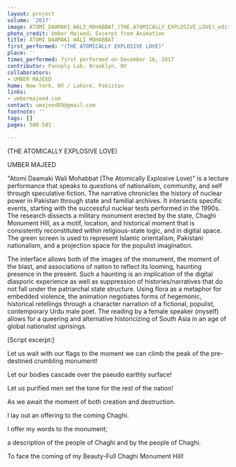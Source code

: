 ```yaml
---
layout: project
volume: '2017'
image: ATOMI_DAAMAKI_WALI_MOHABBAT_(THE_ATOMICALLY_EXPLOSIVE_LOVE)_edited.jpg
photo_credit: Umber Majeed; Excerpt from Animation
title: ATOMI DAAMAKI WALI MOHABBAT
first_performed: "(THE ATOMICALLY EXPLOSIVE LOVE)"
place: ''
times_performed: first performed on December 16, 2017
contributor: Panoply Lab, Brooklyn, NY
collaborators:
- UMBER MAJEED
home: New York, NY / Lahore, Pakistan
links:
- umbermajeed.com
contact: umajeed89@gmail.com
footnote: ''
tags: []
pages: 500-501

---
```


 
(THE ATOMICALLY EXPLOSIVE LOVE)

UMBER MAJEED

"Atomi Daamaki Wali Mohabbat (The Atomically Explosive Love)" is a lecture performance that speaks to questions of nationalism, community, and self through speculative fiction. The narrative chronicles the history of nuclear power in Pakistan through state and familial archives. It intersects specific events, starting with the successful nuclear tests performed in the 1990s. The research dissects a military monument erected by the state, Chaghi Monument Hill, as a motif, location, and historical moment that is consistently reconstituted within religious-state logic, and in digital space. The green screen is used to represent Islamic orientalism, Pakistani nationalism, and a projection space for the populist imagination.

The interface allows both of the images of the monument, the moment of the blast, and associations of nation to reflect its looming, haunting presence in the present. Such a haunting is an implication of the digital diasporic experience as well as suppression of histories/narratives that do not fall under the patriarchal state structure. Using flora as a metaphor for embedded violence, the animation negotiates forms of hegemonic, historical retellings through a character narration of a fictional, populist, contemporary Urdu male poet. The reading by a female speaker (myself) allows for a queering and alternative historicizing of South Asia in an age of global nationalist uprisings.

[Script excerpt:]

Let us wait with our flags to the moment we can climb the peak of the 
pre-destined crumbling monument!

Let our bodies cascade over the pseudo earthly surface!

Let us purified men set the tone for the rest of the nation!

As we await the moment of both creation and destruction.

I lay out an offering to the coming Chaghi.

I offer my words to the monument;

a description of the people of Chaghi and by the people of Chaghi.

To face the coming of my Beauty-Full Chaghi Monument Hill!
